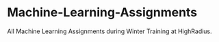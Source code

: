 # Machine-Learning-Assignments
All Machine Learning Assignments during Winter Training at HighRadius.

